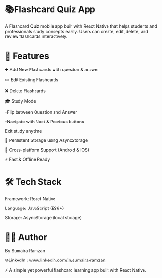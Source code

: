 # 📚Flashcard Quiz App 

A Flashcard Quiz mobile app built with React Native that helps students and professionals study concepts easily. Users can create, edit, delete, and review flashcards interactively.

# 🚀 Features

➕ Add New Flashcards with question & answer

✏️ Edit Existing Flashcards

❌ Delete Flashcards

🎓 Study Mode

  -Flip between Question and Answer

  -Navigate with Next & Previous buttons

Exit study anytime

💾 Persistent Storage using AsyncStorage

📱 Cross-platform Support (Android & iOS)

⚡ Fast & Offline Ready

# 🛠️ Tech Stack

Framework: React Native

Language: JavaScript (ES6+)

Storage: AsyncStorage (local storage)

# 👩‍💻 Author

 By Sumaira Ramzan          
 
🌐LinkedIn :  www.linkedin.com/in/sumaira-ramzan



⚡ A simple yet powerful flashcard learning app built with React Native.

